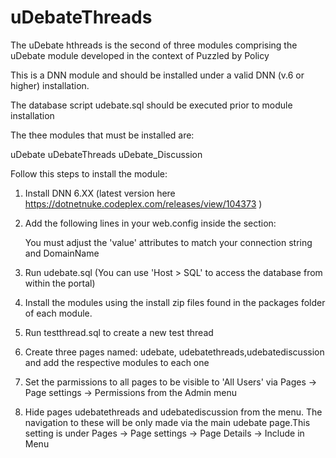 uDebateThreads
==============

The uDebate hthreads is the second of three modules comprising the uDebate module developed in the context of Puzzled by Policy

This is a DNN module and should be installed under a valid DNN (v.6 or higher) installation.

The database script udebate.sql should be executed prior to module installation

The thee modules that must be installed are:

uDebate uDebateThreads uDebate_Discussion


Follow this steps to install the module:

1. Install DNN 6.XX  (latest version here https://dotnetnuke.codeplex.com/releases/view/104373 )
2. Add the following lines in your web.config inside the <appSettings> section:
   
   <!-- Settings for uDebate -->
    <add key="ConnectionString" value="Data Source=.\SQLExpress;AttachDbFilename=|DataDirectory|Database.mdf;Integrated Security=True;User Instance=True;persist security info=True;" />  
    <add key="hostServer" value="http://localhost/dnn627" />
    <add key="DomainName" value="http://localhost/dnn627" />
    <!-- end uDebate --> 

   You must adjust the 'value' attributes to match your connection string and DomainName

3. Run udebate.sql (You can use 'Host > SQL' to access the database from within the portal)
4. Install the modules using the install zip files found in the packages folder of each module.
5. Run testthread.sql to create a new test thread
6. Create three pages named: udebate, udebatethreads,udebatediscussion and add the respective modules to each one
7. Set the parmissions to all pages to be visible to 'All Users' via Pages -> Page settings -> Permissions from the Admin menu
8. Hide pages udebatethreads and udebatediscussion from the menu. The navigation to these will be only made via the main udebate page.This setting is under Pages -> Page settings -> Page Details -> Include in Menu 

